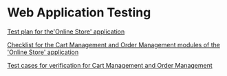 # Web Application Testing

[Test plan for the'Online Store' application]( https://docs.google.com/spreadsheets/d/1trfQInElG3o3zxMJAGDhIAyGt6hd61yWoQkLTFBIrgE/edit?usp=sharing)

[Checklist for the Cart Management and Order Management modules of the 'Online Store' application](https://docs.google.com/spreadsheets/d/1FRHoh_RpKqugHxTcXCYh2p2VkO13QH7FUO7dpjgX2f0/edit?usp=sharing)

[Test cases for verification for Cart Management and Order Management](https://github.com/LRafaL/Web/blob/main/Web%20App%20Testing%20-%20Laura%20Rafalovich.pdf)

